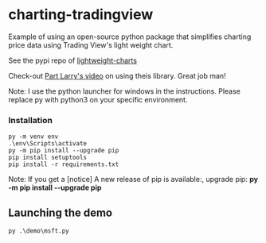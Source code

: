 # charting-tradingview
Example of using an open-source python package that simplifies charting price data using Trading View's light weight chart.  

See the pypi repo of [lightweight-charts](https://pypi.org/project/lightweight-charts/)   
  

Check-out [Part Larry's video](https://youtu.be/TlhDI3PforA?si=VJbbwlh6L5lEkFJ2&t=732) on using theis library.  Great job man!   
  
Note: I use the python launcher for windows in the instructions. Please replace py with python3 on your specific environment.  

### Installation
```
py -m venv env
.\env\Scripts\activate
py -m pip install --upgrade pip
pip install setuptools
pip install -r requirements.txt

```  
Note: If you get a [notice] A new release of pip is available:, upgrade pip: **py -m pip install --upgrade pip**  


## Launching the demo  
```
py .\demo\msft.py
```

